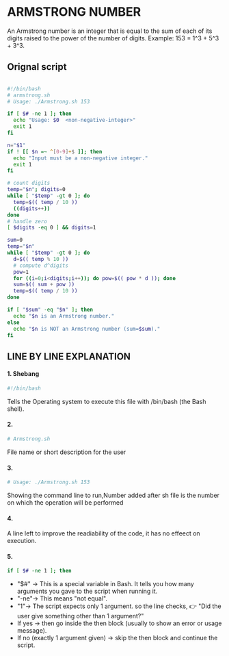 # ARMSTRONG NUMBER 
An Armstrong number is an integer that is equal to the sum of each of its digits raised to the power of the number of digits. Example: 153 = 1^3 + 5^3 + 3^3.
## Orignal script 
```bash

#!/bin/bash
# armstrong.sh
# Usage: ./Armstrong.sh 153

if [ $# -ne 1 ]; then
  echo "Usage: $0  <non-negative-integer>"
  exit 1
fi

n="$1"
if ! [[ $n =~ ^[0-9]+$ ]]; then
  echo "Input must be a non-negative integer."
  exit 1
fi

# count digits
temp="$n"; digits=0
while [ "$temp" -gt 0 ]; do
  temp=$(( temp / 10 ))
  ((digits++))
done
# handle zero
[ $digits -eq 0 ] && digits=1

sum=0
temp="$n"
while [ "$temp" -gt 0 ]; do
  d=$(( temp % 10 ))
  # compute d^digits
  pow=1
  for ((i=0;i<digits;i++)); do pow=$(( pow * d )); done
  sum=$(( sum + pow ))
  temp=$(( temp / 10 ))
done

if [ "$sum" -eq "$n" ]; then
  echo "$n is an Armstrong number."
else
  echo "$n is NOT an Armstrong number (sum=$sum)."
fi

```
## LINE BY LINE EXPLANATION 

#### 1. Shebang 

```bash
#!/bin/bash
```
Tells the Operating system to execute this file with /bin/bash (the Bash shell).

#### 2.

```bash
# Armstrong.sh
```
File name or short description for the user

#### 3.

```bash
# Usage: ./Armstrong.sh 153
```
Showing the command line to run,Number added after sh file is the number on which the operation will be performed

#### 4. 
A line left to improve the readiability of the code, it has no effeect on execution.

#### 5.

```bash
if [ $# -ne 1 ]; then
```
- "$#" → This is a special variable in Bash. It tells you how many arguments you gave to the script when running it.
- "-ne"→ This means "not equal".
- "1"→ The script expects only 1 argument.
so the line checks,
👉 "Did the user give something other than 1 argument?"
- If yes → then go inside the then block (usually to show an error or usage message).
- If no (exactly 1 argument given) → skip the then block and continue the script.




